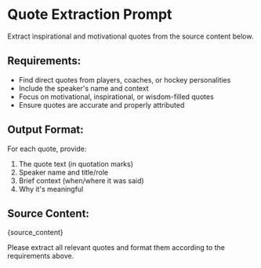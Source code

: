 # Quote Extraction Prompt

Extract inspirational and motivational quotes from the source content below.

## Requirements:

- Find direct quotes from players, coaches, or hockey personalities
- Include the speaker's name and context
- Focus on motivational, inspirational, or wisdom-filled quotes
- Ensure quotes are accurate and properly attributed

## Output Format:

For each quote, provide:

1. The quote text (in quotation marks)
2. Speaker name and title/role
3. Brief context (when/where it was said)
4. Why it's meaningful

## Source Content:

{source_content}

Please extract all relevant quotes and format them according to the requirements above.
